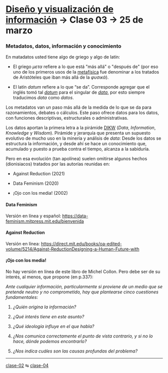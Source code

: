 # [Diseño y visualización de información](https://github.com/profesorfaco/aud5v027-2025) → Clase 03 → 25 de marzo

### Metadatos, datos, información y conocimiento

En matadatos usted tiene algo de griego y algo de latín:

- El griego *μετα* refiere a lo que está "más allá" o "después de" (por eso uno de los primeros usos de la [metafísica](https://es.wikipedia.org/wiki/Andr%C3%B3nico_de_Rodas#G%C3%A9nesis_circunstancial_de_la_palabra_metaf%C3%ADsica) fue denominar a los tratados de Aristóteles que iban más allá de la *φυσικά*).

- El latín *datum* refiere a lo que “se da”. Corresponde agregar que el inglés tomó tal [*datum*](https://www.merriam-webster.com/dictionary/datum) para el singular de [*data*](https://www.merriam-webster.com/dictionary/data), por esto siempre traducimos *data* como *datos*.

Los metadatos van un paso más allá de la medida de lo que se da para razonamientos, debates o cálculos. Este paso ofrece datos para los datos, con funciones descriptivas, estructurales o administrativas.

Los datos aportan la primera letra a la pirámide [DIKW](https://journals.sagepub.com/doi/epdf/10.1177/0165551508094050) (*Data*, *Information*, *Knowledge* y *Wisdom*). Pirámide y jerarquía que presenta un supuesto evolutivo de mucho uso en la minería y análisis de *data*: Desde los datos se estructura la información, y desde ahí se hace un conocimiento que, acumulado y puesto a prueba contra el tiempo, alcanza a la sabiduría.

Pero en esa evolución (tan apolínea) suelen omitirse algunos hechos (dionisiacos) tratados por las autorías reunidas en:

- Against Reduction (2021)

- Data Feminism (2020)

- ¡Ojo con los media! (2002)

#### Data Feminism

Versión en línea y español: https://data-feminism.mitpress.mit.edu/bienvenida

#### Against Reduction

Versión en línea: https://direct.mit.edu/books/oa-edited-volume/5214/Against-ReductionDesigning-a-Human-Future-with

#### ¡Ojo con los media!

No hay versión en línea de este libro de Michel Collon. Pero debe ser de su interés, al menos, que propone (en p.337): 

*Ante cualquier información, particularmente si proviene de un medio que se pretende neutro y no comprometido, hay que plantearse cinco cuestiones fundamentales*: 

1. *¿Quién origina la información?*

2. *¿Qué interés tiene en este asunto?*

3. *¿Qué ideología influye en el que habla?*

4. *¿Nos comunica correctamente el punto de vista contrario, y si no lo hace, dónde podemos encontrarlo?*

5. *¿Nos indica cuáles son las causas profundas del problema?*

_ _ _ _ 

[clase-02](https://github.com/profesorfaco/aud5v027-2025/blob/main/clase-02/README.md) ⇆ [clase-04](https://github.com/profesorfaco/aud5v027-2025/blob/main/clase-04/README.md)
